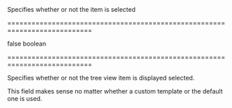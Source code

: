<!--**
/*-------------------------------------------
    Auto-generated file. Do not modify.
-------------------------------------------

**-->
<!--d-->Specifies whether or not the item is selected<!--/d-->
===========================================================================
<!--default-->false<!--/default-->
<!--type-->boolean<!--/type-->
===========================================================================

<!--shortDescription-->
Specifies whether or not the tree view item is displayed selected.
<!--/shortDescription-->

<!--fullDescription-->
This field makes sense no matter whether a custom template or the default one is used.
<!--/fullDescription-->